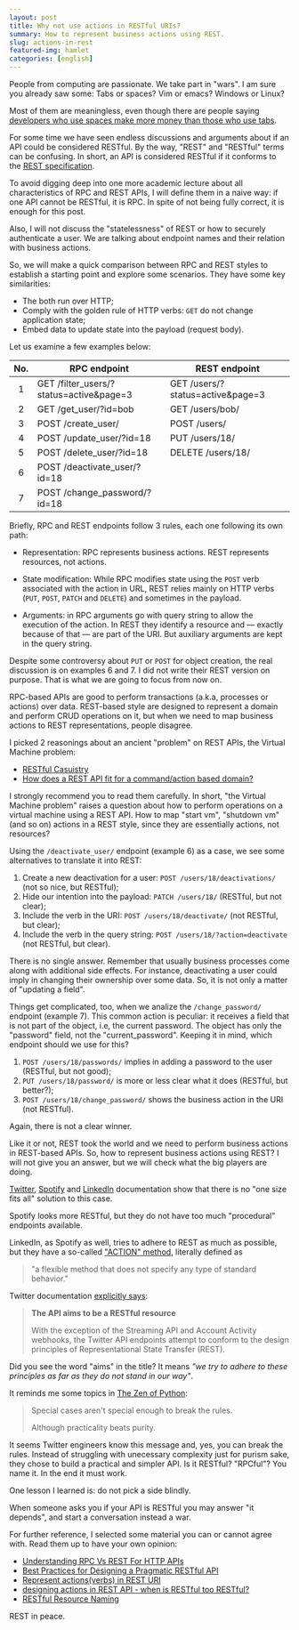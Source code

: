 ```yaml
---
layout: post
title: Why not use actions in RESTful URIs?
summary: How to represent business actions using REST.
slug: actions-in-rest
featured-img: hamlet
categories: [english]
---
```


People from computing are passionate. We take part in "wars". I am sure you
already saw some: Tabs or spaces? Vim or emacs? Windows or Linux?

Most of them are meaningless, even though there are people saying [developers who use spaces make more money than those who use tabs](https://stackoverflow.blog/2017/06/15/developers-use-spaces-make-money-use-tabs/).

For some time we have seen endless discussions and arguments about if an API
could be considered RESTful. By the way, "REST" and "RESTful" terms can be
confusing. In short, an API is considered RESTful if it conforms to the [REST
specification](https://en.wikipedia.org/wiki/Representational_state_transfer).

To avoid digging deep into one more academic lecture about all characteristics
of RPC and REST APIs, I will define them in a naive way: if one API cannot be
RESTful, it is RPC. In spite of not being fully correct, it is enough for this
post.

Also, I will not discuss the "statelessness" of REST or how to securely
authenticate a user. We are talking about endpoint names and their relation with
business actions.

So, we will make a quick comparison between RPC and REST styles to establish a
starting point and explore some scenarios. They have some key similarities:

- The both run over HTTP;
- Comply with the golden rule of HTTP verbs: `GET` do not change application
  state;
- Embed data to update state into the payload (request body).

Let us examine a few examples below:

|No. | RPC endpoint                            | REST endpoint |
|:--:|-----------------------------------------|---------------|
|  1 | GET /filter_users/?status=active&page=3 | GET /users/?status=active&page=3 |
|  2 | GET /get_user/?id=bob                   | GET /users/bob/ |
|  3 | POST /create_user/                      | POST /users/ |
|  4 | POST /update_user/?id=18                | PUT /users/18/ |
|  5 | POST /delete_user/?id=18                | DELETE /users/18/ |
|  6 | POST /deactivate_user/?id=18            |  |
|  7 | POST /change_password/?id=18            |  |


Briefly, RPC and REST endpoints follow 3 rules, each one following its own path:

- Representation: RPC represents business actions. REST represents resources, not actions.

- State modification: While RPC modifies state using the `POST` verb associated with the action in URL, REST relies mainly on HTTP verbs (`PUT`, `POST`, `PATCH` and `DELETE`) and sometimes in the payload.

- Arguments: in RPC arguments go with query string to allow the execution of the action. In REST they identify a resource and — exactly because of that — are part of the URI. But auxiliary arguments are kept in the query string.

Despite some controversy about `PUT` or `POST` for object creation, the real
discussion is on examples 6 and 7. I did not write their REST version on
purpose. That is what we are going to focus from now on.

RPC-based APIs are good to perform transactions (a.k.a, processes or actions)
over data. REST-based style are designed to represent a domain and perform CRUD
operations on it, but when we need to map business actions to REST
representations, people disagree.

I picked 2 reasonings about an ancient "problem" on REST APIs, the Virtual
Machine problem:

- [RESTful Casuistry](https://www.tbray.org/ongoing/When/200x/2009/03/20/Rest-Casuistry)
- [How does a REST API fit for a command/action based domain?](https://softwareengineering.stackexchange.com/questions/338666/how-does-a-rest-api-fit-for-a-command-action-based-domain)

I strongly recommend you to read them carefully. In short, "the Virtual Machine
problem" raises a question about how to perform operations on a virtual machine
using a REST API. How to map "start vm", "shutdown vm" (and so on) actions in a
REST style, since they are essentially actions, not resources?

Using the `/deactivate_user/` endpoint (example 6) as a case, we see some alternatives to translate it into REST:

1. Create a new deactivation for a user: `POST /users/18/deactivations/` (not so nice, but RESTful);
2. Hide our intention into the payload: `PATCH /users/18/` (RESTful, but not clear);
3. Include the verb in the URI: `POST /users/18/deactivate/` (not RESTful, but clear);
4. Include the verb in the query string: `POST /users/18/?action=deactivate` (not RESTful, but clear).

There is no single answer. Remember that usually business processes come along with additional side effects. For instance, deactivating a user could imply in changing their ownership over some data. So, it is not only a matter of "updating a field".

Things get complicated, too, when we analize the `/change_password/` endpoint (example 7). This common action is peculiar: it receives a field that is not part of the object, i.e, the current password. The object has only the "password" field, not the "current_password". Keeping it in mind, which endpoint should we use for this?

1. `POST /users/18/passwords/` implies in adding a password to the user (RESTful, but not good);
2. `PUT /users/18/password/` is more or less clear what it does (RESTful, but better?);
3. `POST /users/18/change_password/` shows the business action in the URI (not RESTful).

Again, there is not a clear winner.

Like it or not, REST took the world and we need to perform business actions in REST-based APIs. So, how to represent business actions using REST? I will not give you an answer, but we will check what the big players are doing.

[Twitter](https://developer.twitter.com/en/docs/accounts-and-users/manage-account-settings/api-reference), [Spotify](https://developer.spotify.com/documentation/web-api/reference/playlists/) and [LinkedIn](https://docs.microsoft.com/en-gb/linkedin/shared/api-guide/concepts/methods?context=linkedin/context) documentation show that there is no "one size fits all" solution to this case.

Spotify looks more RESTful, but they do not have too much "procedural" endpoints available.

LinkedIn, as Spotify as well, tries to adhere to REST as much as possible, but they have a so-called ["ACTION" method](https://docs.microsoft.com/en-gb/linkedin/shared/api-guide/concepts/methods?context=linkedin/context#action-actionname), literally defined as

> "a flexible method that does not specify any type of standard behavior."

Twitter documentation [explicitly says](https://developer.twitter.com/en/docs/basics/things-every-developer-should-know):

> **The API aims to be a RESTful resource**
>
> With the exception of the Streaming API and Account Activity webhooks, the Twitter API endpoints attempt to conform to the design principles of Representational State Transfer (REST).

Did you see the word "aims" in the title? It means _"we try to adhere to these principles as far as they do not stand in our way"_.

It reminds me some topics in [The Zen of Python](https://www.python.org/dev/peps/pep-0020/):

> Special cases aren't special enough to break the rules.
>
> Although practicality beats purity.

It seems Twitter engineers know this message and, yes, you can break the rules. Instead of struggling with unecessary complexity just for purism sake, they chose to build a practical and simpler API. Is it RESTful? "RPCful"? You name it. In the end it must work.

One lesson I learned is: do not pick a side blindly.

When someone asks you if your API is RESTful you may answer "it depends", and start a conversation instead a war.

For further reference, I selected some material you can or cannot agree with. Read them up to have your own opinion:

- [Understanding RPC Vs REST For HTTP APIs](https://www.smashingmagazine.com/2016/09/understanding-rest-and-rpc-for-http-apis/)
- [Best Practices for Designing a Pragmatic RESTful API](https://www.vinaysahni.com/best-practices-for-a-pragmatic-restful-api)
- [Represent actions(verbs) in REST URI](https://softwareengineering.stackexchange.com/questions/181545/represent-actionsverbs-in-rest-uri)
- [designing actions in REST API - when is RESTful too RESTful?](https://stackoverflow.com/questions/6704778/designing-actions-in-rest-api-when-is-restful-too-restful)
- [RESTful Resource Naming](https://www.restapitutorial.com/lessons/restfulresourcenaming.html)

REST in peace.
